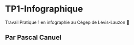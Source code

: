 # TP1-Infographique
Travail Pratique 1 en infographie au Cégep de Lévis-Lauzon 👀

## Par Pascal Canuel
